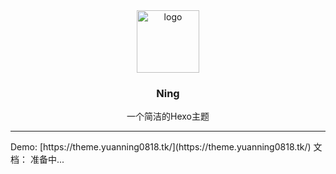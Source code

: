 <div align="center">
  <img src="https://www.yuanning0818.tk/logo.png" alt="logo" width="100px" height="100px">
  <h3>Ning</h3>
  <span>一个简洁的Hexo主题</span>
</div>
<hr>
Demo: [https://theme.yuanning0818.tk/](https://theme.yuanning0818.tk/)
文档： 准备中...
